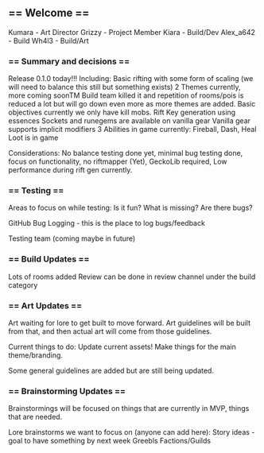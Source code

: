 ## == Welcome ==
Kumara - Art Director
Grizzy - Project Member
Kiara - Build/Dev
Alex_a642 - Build
Wh4l3 - Build/Art

### == Summary and decisions ==
Release 0.1.0 today!!!
Including: 
Basic rifting with some form of scaling (we will need to balance this still but something exists)
2 Themes currently, more coming soonTM
Build team killed it and repetition of rooms/pois is reduced a lot but will go down even more as more themes are added.
Basic objectives currently we only have kill mobs. 
Rift Key generation using essences
Sockets and runegems are available on vanilla gear
Vanilla gear supports implicit modifiers
3 Abilities in game currently: Fireball, Dash, Heal
Loot is in game

Considerations: 
No balance testing done yet, minimal bug testing done, focus on functionality, no riftmapper (Yet), GeckoLib required, Low performance during rift gen currently. 

### == Testing ==
Areas to focus on while testing: 
Is it fun?
What is missing?
Are there bugs?

GitHub Bug Logging - this is the place to log bugs/feedback

Testing team (coming maybe in future)

### == Build Updates ==
Lots of rooms added
Review can be done in review channel under the build category

### == Art Updates ==
Art waiting for lore to get built to move forward.
Art guidelines will be built from that, and then actual art will come from those guidelines. 

Current things to do: Update current assets! Make things for the main theme/branding.

Some general guidelines are added but are still being updated. 

### == Brainstorming Updates ==
Brainstormings will be focused on things that are currently in MVP, things that are needed. 

Lore brainstorms we want to focus on (anyone can add here): 
Story ideas - goal to have something by next week
Greebls
Factions/Guilds
